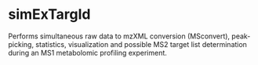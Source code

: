 # simExTargId
Performs simultaneous raw data to mzXML conversion (MSconvert), peak-picking, statistics, visualization and possible MS2 target list determination during an MS1 metabolomic profiling experiment.
 
